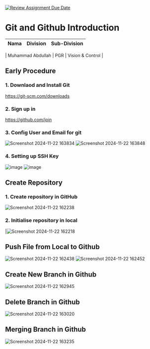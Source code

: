 [![Review Assignment Due Date](https://classroom.github.com/assets/deadline-readme-button-22041afd0340ce965d47ae6ef1cefeee28c7c493a6346c4f15d667ab976d596c.svg)](https://classroom.github.com/a/tbEHDGEc)
# Git and Github Introduction

| Nama  | Division        | Sub-Division  |
| ----- | ---------- | ---------- |

| Muhammad Abdullah   | PGR | Vision & Control |


## Early Procedure

### 1. Downlaod and Install Git
https://git-scm.com/downloads

### 2. Sign up in 
https://github.com/join

### 3. Config User and Email for git
![Screenshot 2024-11-22 163834](https://github.com/user-attachments/assets/3c878f29-2fe5-4903-9b42-f527247845ec)
![Screenshot 2024-11-22 163848](https://github.com/user-attachments/assets/318bf2d7-80a8-4acb-9ef7-37debfea5807)

### 4. Setting up SSH Key
![image](https://github.com/user-attachments/assets/e65120f9-9995-4079-856d-9da9d347a7f3)
![image](https://github.com/user-attachments/assets/0ac6ebd4-4726-4295-a0a0-786484d289cc)



## Create Repository

### 1. Create repository in GitHub
![Screenshot 2024-11-22 162238](https://github.com/user-attachments/assets/7029481d-22e0-470e-8ea4-2a6131895395)

### 2. Initialise repository in local
|![Screenshot 2024-11-22 162218](https://github.com/user-attachments/assets/c4eef056-c376-4556-a8bf-52a5d1d77a85)

## Push File from Local to Github

![Screenshot 2024-11-22 162438](https://github.com/user-attachments/assets/2ab95055-82be-4020-bb6a-267ab1a7f4dd)
![Screenshot 2024-11-22 162452](https://github.com/user-attachments/assets/a5e118b7-c6e4-49bc-b985-324ade1e4d29)

## Create New Branch in Github 

![Screenshot 2024-11-22 162945](https://github.com/user-attachments/assets/1beebb94-a99f-4b3e-8b2a-81f086b0ed99)


## Delete Branch in Github

![Screenshot 2024-11-22 163020](https://github.com/user-attachments/assets/97d82c52-def0-4c98-b633-530aeaa3a3ac)


## Merging Branch in Github

![Screenshot 2024-11-22 163235](https://github.com/user-attachments/assets/463addb9-6d9d-447c-9c4e-7ae9122be272)



